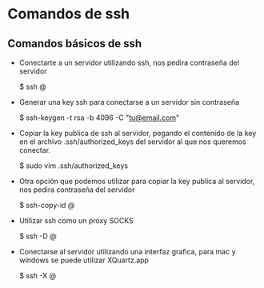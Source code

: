 # Comandos de ssh

## Comandos básicos de ssh

- Conectarte a un servidor utilizando ssh, nos pedira contraseña del servidor

    $ ssh <user>@<ip-servidor>

- Generar una key ssh para conectarse a un servidor sin contraseña

    $ ssh-keygen -t rsa -b 4096 -C "tu@email.com"

- Copiar la key publica de ssh al servidor, pegando el contenido de la key en el archivo .ssh/authorized_keys del servidor al que nos queremos conectar.

    $ sudo vim .ssh/authorized_keys

- Otra opción que podemos utilizar para copiar la key publica al servidor, nos pedira contraseña del servidor

    $ ssh-copy-id <user>@<ip-servidor>

- Utilizar ssh como un proxy SOCKS

    $ ssh -D <puerto> <user>@<ip-servidor>

- Conectarse al servidor utilizando una interfaz grafica, para mac y windows se puede utilizar XQuartz.app

    $ ssh -X <user>@<ip-servidor>




